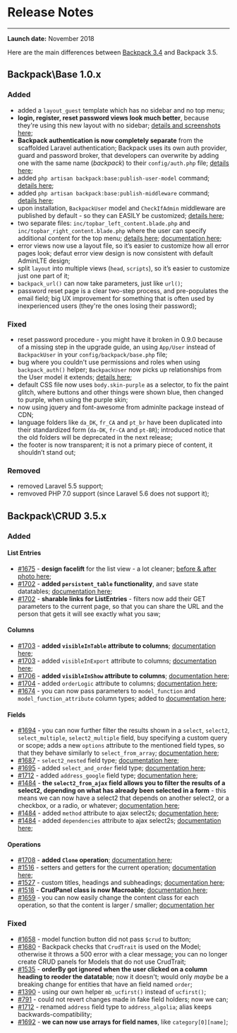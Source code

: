 # Release Notes

---

**Launch date:** November 2018

Here are the main differences between [Backpack 3.4](https://backpackforlaravel.com/doc/3.4) and Backpack 3.5.

<a name="backpack-base-1-0-x"></a>
## Backpack\Base 1.0.x

### Added

- added a ```layout_guest``` template which has no sidebar and no top menu;
- **login, register, reset password views look much better**, because they're using this new layout with no sidebar; [details and screenshots here](https://github.com/Laravel-Backpack/Base/pull/330);
- **Backpack authentication is now completely separate** from the scaffolded Laravel authentication; Backpack uses its own auth provider, guard and password broker, that developers can overwrite by adding one with the same name (_backpack_) to their ```config/auth.php``` file; [details here](https://github.com/Laravel-Backpack/Base/pull/293);
- added ```php artisan backpack:base:publish-user-model``` command; [details here](https://github.com/Laravel-Backpack/Base/pull/334);
- added ```php artisan backpack:base:publish-middleware``` command; [details here](https://github.com/Laravel-Backpack/Base/pull/334);
- upon installation, ```BackpackUser``` model and ```CheckIfAdmin``` middleware are published by default - so they can EASILY be customized; [details here](https://github.com/Laravel-Backpack/Base/pull/334);
- two separate files: ```inc/topbar_left_content.blade.php``` and ```inc/topbar_right_content.blade.php``` where the user can specify additional content for the top menu; [details here](https://github.com/Laravel-Backpack/Base/pull/302); [documentation here](docs/{{version}}/base-how-to#use-separate-login-register-forms-for-users-and-admins);
- error views now use a layout file, so it’s easier to customize how all error pages look; defaut error view design is now consistent with default AdminLTE design;
- split ```layout``` into multiple views (```head```, ```scripts```), so it’s easier to customize just one part of it;
- ```backpack_url()``` can now take parameters, just like ```url()```;
- password reset page is a clear two-step process, and pre-populates the email field; big UX improvement for something that is often used by inexperienced users (they're the ones losing their password);

### Fixed
- reset password procedure - you might have it broken in 0.9.0 because of a missing step in the upgrade guide, an using ```App/User``` instead of ```BackpackUser``` in your ```config/backpack/base.php``` file;
- bug where you couldn't use permissions and roles when using ```backpack_auth()``` helper; ```BackpackUser``` now picks up relationships from the User model it extends; [details here](https://github.com/Laravel-Backpack/Base/pull/323);
- default CSS file now uses ```body.skin-purple``` as a selector, to fix the paint glitch, where buttons and other things were shown blue, then changed to purple, when using the purple skin;
- now using jquery and font-awesome from adminlte package instead of CDN;
- language folders like ```da_DK```, ```fr_CA``` and ```pt_br``` have been duplicated into their standardized form (```da-DK```, ```fr-CA``` and ```pt-BR```); introduced notice that the old folders will be deprecated in the next release;
- the footer is now transparent; it is not a primary piece of content, it shouldn’t stand out;

### Removed
- removed Laravel 5.5 support;
- remvoved PHP 7.0 support (since Laravel 5.6 does not support it);

<a name="backpack-crud-3-5-x"></a>
## Backpack\CRUD 3.5.x

### Added

#### List Entries

- [#1675](https://github.com/Laravel-Backpack/CRUD/issues/1675) - **design facelift** for the list view - a lot cleaner; [before & after photo here](https://user-images.githubusercontent.com/1032474/47909985-1dbc2700-de9a-11e8-9f8a-2b1c797e37a4.png);
- [#1702](https://github.com/Laravel-Backpack/CRUD/issues/1702) - **added ```persistent_table``` functionality**, and save state datatables; [documentation here](/docs/3.5/crud-operation-list-entries#persistent-table);
- [#1702](https://github.com/Laravel-Backpack/CRUD/issues/1702) - **sharable links for ListEntries** - filters now add their GET parameters to the current page, so that you can share the URL and the person that gets it will see exactly what you saw;

#### Columns

- [#1703](https://github.com/Laravel-Backpack/CRUD/issues/1703) - **added ```visibleInTable``` attribute to columns**; [documentation here](/docs/3.5/crud-columns#choose-where-columns-are-visible);
- [#1703](https://github.com/Laravel-Backpack/CRUD/issues/1703) - added ```visibleInExport``` attribute to columns; [documentation here](/docs/3.5/crud-columns#choose-where-columns-are-visible);
- [#1706](https://github.com/Laravel-Backpack/CRUD/issues/1706) - **added ```visibleInShow``` attribute to columns**; [documentation here](/docs/3.5/crud-columns#choose-where-columns-are-visible);
- [#1704](https://github.com/Laravel-Backpack/CRUD/issues/1704) - added ```orderLogic``` attribute to columns; [documentation here](/docs/{{version}}/crud-columns#custom-order-logic-for-columns);
- [#1674](https://github.com/Laravel-Backpack/CRUD/issues/1674) - you can now pass parameters to ```model_function``` and ```model_function_attribute``` column types; added to [documentation here](/docs/3.5/crud-columns#model_function);

#### Fields

- [#1694](https://github.com/Laravel-Backpack/CRUD/issues/1694) - you can now further filter the results shown in a ```select```, ```select2```, ```select_multiple```, ```select2_multiple``` field, buy specifying a custom query or scope; adds a new ```options``` attribute to the mentioned field types, so that they behave similarly to ```select_from_array```; [documentation here](/docs/3.5/crud-fields#select-1-n-relationship);
- [#1687](https://github.com/Laravel-Backpack/CRUD/issues/1687) - ```select2_nested``` field type; [documentation here](/docs/3.5/crud-fields#select2_nested);
- [#1695](https://github.com/Laravel-Backpack/CRUD/issues/1695) - added ```select_and_order``` field type; [documentation here](/docs/3.5/crud-fields#select_and_order);
- [#1712](https://github.com/Laravel-Backpack/CRUD/issues/1712) - added ```address_google``` field type; [documentation here](/docs/3.5/crud-fields#address_google);
- [#1484](https://github.com/Laravel-Backpack/CRUD/issues/1484) - **the ```select2_from_ajax``` field allows you to filter the results of a select2, depending on what has already been selected in a form** - this means we can now have a select2 that depends on another select2, or a checkbox, or a radio, or whatever; [documentation here](/docs/3.5/crud-how-to#add-a-select2-field-that-depends-on-another-field);
- [#1484](https://github.com/Laravel-Backpack/CRUD/issues/1484) - added ```method``` attribute to ajax select2s; [documentation here](/docs/3.5/crud-fields#select2_from_ajax);
- [#1484](https://github.com/Laravel-Backpack/CRUD/issues/1484) - added ```dependencies``` attribute to ajax select2s; [documentation here](/docs/3.5/crud-fields#select2_from_ajax);

#### Operations

- [#1708](https://github.com/Laravel-Backpack/CRUD/issues/1708) - **added ```Clone``` operation**; [documentation here](/docs/{{version}}/crud-operation-clone);
- [#1516](https://github.com/Laravel-Backpack/CRUD/issues/1516) - setters and getters for the current operation; [documentation here](/docs/{{version}}/crud-operations#getting-and-setting-an-operation-name);
- [#1527](https://github.com/Laravel-Backpack/CRUD/issues/1527) - custom titles, headings and subheadings; [documentation here](/docs/3.5/crud-operations#titles-headings-and-subheadings);
- [#1518](https://github.com/Laravel-Backpack/CRUD/issues/1518) - **CrudPanel class is now Macroable**; [documentation here](/docs/3.5/crud-operations#adding-methods-to-the-crudpanel-object);
- [#1659](https://github.com/Laravel-Backpack/CRUD/pull/1659) - you can now easily change the content class for each operation, so that the content is larger / smaller; [documentation her](/docs/3.5/crud-how-to#change-the-content-class-for-an-operation)

### Fixed

- [#1658](https://github.com/Laravel-Backpack/CRUD/issues/1658) - model function button did not pass ```$crud``` to button;
- [#1680](https://github.com/Laravel-Backpack/CRUD/issues/1680) - Backpack checks that ```CrudTrait``` is used on the Model; otherwise it throws a 500 error with a clear message; you can no longer create CRUD panels for Models that do not use CrudTrait;
- [#1535](https://github.com/Laravel-Backpack/CRUD/issues/1535) - **orderBy got ignored when the user clicked on a column heading to reoder the datatable**; now it doesn't; would only _maybe_ be a breaking change for entities that have an field named ```order```;
- [#1390](https://github.com/Laravel-Backpack/CRUD/issues/1390) - using our own helper ```mb_ucfirst()``` instead of ```ucfirst()```;
- [#791](https://github.com/Laravel-Backpack/CRUD/issues/791) - could not revert changes made in fake field holders; now we can;
- [#1712](https://github.com/Laravel-Backpack/CRUD/issues/1712) - renamed ```address``` field type to ```address_algolia```; alias keeps backwards-compatibility;
- [#1692](https://github.com/Laravel-Backpack/CRUD/issues/1692) - **we can now use arrays for field names**, like ```category[0][name]```;